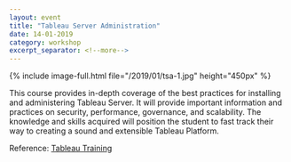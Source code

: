 ```yaml
---
layout: event
title: "Tableau Server Administration"
date: 14-01-2019
category: workshop
excerpt_separator: <!--more-->
---
```


{% include image-full.html file="/2019/01/tsa-1.jpg" height="450px"  %}

This course provides in-depth coverage of the best practices for installing and administering Tableau Server. It will provide important information and practices on security, performance, governance, and scalability. The knowledge and skills acquired will position the student to fast track their way to creating a sound and extensible Tableau Platform. 
<!--more-->

Reference: [Tableau Training](https://www.tableau.com/learn/classroom/server-admin)